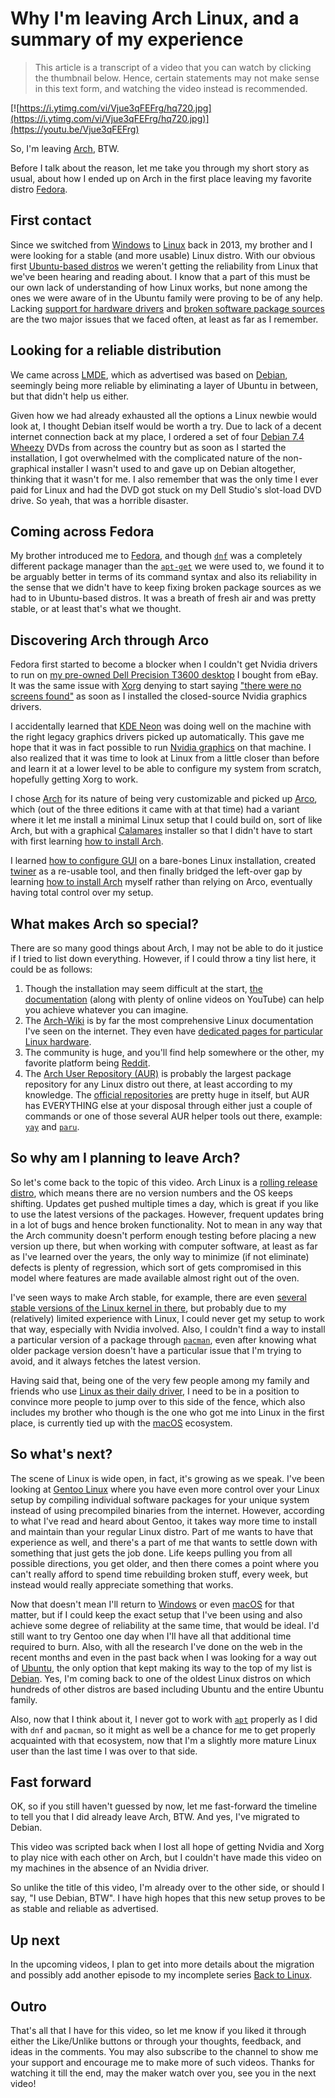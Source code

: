 # Why I'm leaving Arch Linux, and a summary of my experience

> This article is a transcript of a video that you can watch by clicking the thumbnail below. Hence, certain statements may not make sense in this text form, and watching the video instead is recommended.

[![https://i.ytimg.com/vi/Vjue3qFEFrg/hq720.jpg](https://i.ytimg.com/vi/Vjue3qFEFrg/hq720.jpg)](https://youtu.be/Vjue3qFEFrg)

So, I'm leaving [Arch](https://archlinux.org), BTW.

Before I talk about the reason, let me take you through my short story as usual, about how I ended up on Arch in the first place leaving my favorite distro [Fedora](https://getfedora.org).

## First contact

Since we switched from [Windows](https://www.microsoft.com/en-us/windows) to [Linux](https://ubuntu.com) back in 2013, my brother and I were looking for a stable (and more usable) Linux distro. With our obvious first [Ubuntu-based distros](https://en.wikipedia.org/wiki/List_of_Linux_distributions#Ubuntu-based) we weren't getting the reliability from Linux that we've been hearing and reading about. I know that a part of this must be our own lack of understanding of how Linux works, but none among the ones we were aware of in the Ubuntu family were proving to be of any help. Lacking [support for hardware drivers](https://www.intel.com/content/www/us/en/support/articles/000005511/wireless.html) and [broken software package sources](https://linuxhint.com/apt_get_fix_missing_broken_packages) are the two major issues that we faced often, at least as far as I remember.

## Looking for a reliable distribution

We came across [LMDE](https://www.linuxmint.com/download_lmde.php), which as advertised was based on [Debian](https://www.debian.org), seemingly being more reliable by eliminating a layer of Ubuntu in between, but that didn't help us either.

Given how we had already exhausted all the options a Linux newbie would look at, I thought Debian itself would be worth a try. Due to lack of a decent internet connection back at my place, I ordered a set of four [Debian 7.4 Wheezy](https://www.debian.org/releases/wheezy) DVDs from across the country but as soon as I started the installation, I got overwhelmed with the complicated nature of the non-graphical installer I wasn't used to and gave up on Debian altogether, thinking that it wasn't for me. I also remember that was the only time I ever paid for Linux and had the DVD got stuck on my Dell Studio's slot-load DVD drive. So yeah, that was a horrible disaster.

## Coming across Fedora

My brother introduced me to [Fedora](https://getfedora.org), and though [`dnf`](https://docs.fedoraproject.org/en-US/quick-docs/dnf) was a completely different package manager than the [`apt-get`](http://manpages.ubuntu.com/manpages/xenial/en/man8/apt-get.8.html) we were used to, we found it to be arguably better in terms of its command syntax and also its reliability in the sense that we didn't have to keep fixing broken package sources as we had to in Ubuntu-based distros. It was a breath of fresh air and was pretty stable, or at least that's what we thought.

## Discovering Arch through Arco

Fedora first started to become a blocker when I couldn't get Nvidia drivers to run on [my pre-owned Dell Precision T3600 desktop](https://www.ebay.com/itm/382071287250) I bought from eBay. It was the same issue with [Xorg](https://www.x.org) denying to start saying ["there were no screens found"](https://unix.stackexchange.com/questions/605696/nvidia-no-screens-found-error-when-using-xorg) as soon as I installed the closed-source Nvidia graphics drivers.

I accidentally learned that [KDE Neon](https://neon.kde.org) was doing well on the machine with the right legacy graphics drivers picked up automatically. This gave me hope that it was in fact possible to run [Nvidia graphics](https://www.nvidia.com) on that machine. I also realized that it was time to look at Linux from a little closer than before and learn it at a lower level to be able to configure my system from scratch, hopefully getting Xorg to work.

I chose [Arch](https://archlinux.org) for its nature of being very customizable and picked up [Arco](https://www.arcolinux.info), which (out of the three editions it came with at that time) had a variant where it let me install a minimal Linux setup that I could build on, sort of like Arch, but with a graphical [Calamares](https://calamares.io) installer so that I didn't have to start with first learning [how to install Arch](https://wiki.archlinux.org/index.php/Installation_guide).

I learned [how to configure GUI](https://www.youtube.com/watch?v=lHI4pBB2tI4) on a bare-bones Linux installation, created [twiner](https://github.com/myterminal/twiner) as a re-usable tool, and then finally bridged the left-over gap by learning [how to install Arch](https://gist.github.com/myTerminal/f8723f30661296c1b6f9d04bb201a4c4) myself rather than relying on Arco, eventually having total control over my setup.

## What makes Arch so special?

There are so many good things about Arch, I may not be able to do it justice if I tried to list down everything. However, if I could throw a tiny list here, it could be as follows:

1. Though the installation may seem difficult at the start, [the documentation](https://wiki.archlinux.org/index.php/Installation_guide) (along with plenty of online videos on YouTube) can help you achieve whatever you can imagine.
2. The [Arch-Wiki](https://wiki.archlinux.org) is by far the most comprehensive Linux documentation I've seen on the internet. They even have [dedicated pages for particular Linux hardware](https://wiki.archlinux.org/index.php/Lenovo_ThinkPad_X1_Extreme).
3. The community is huge, and you'll find help somewhere or the other, my favorite platform being [Reddit](https://www.reddit.com/r/archlinux).
4. The [Arch User Repository (AUR)](https://aur.archlinux.org) is probably the largest package repository for any Linux distro out there, at least according to my knowledge. The [official repositories](https://archlinux.org/packages) are pretty huge in itself, but AUR has EVERYTHING else at your disposal through either just a couple of commands or one of those several AUR helper tools out there, example: [`yay`](https://github.com/Jguer/yay) and [`paru`](https://github.com/morganamilo/paru).

## So why am I planning to leave Arch?

So let's come back to the topic of this video. Arch Linux is a [rolling release distro](https://itsfoss.com/rolling-release), which means there are no version numbers and the OS keeps shifting. Updates get pushed multiple times a day, which is great if you like to use the latest versions of the packages. However, frequent updates bring in a lot of bugs and hence broken functionality. Not to mean in any way that the Arch community doesn't perform enough testing before placing a new version up there, but when working with computer software, at least as far as I've learned over the years, the only way to minimize (if not eliminate) defects is plenty of regression, which sort of gets compromised in this model where features are made available almost right out of the oven.

I've seen ways to make Arch stable, for example, there are even [several stable versions of the Linux kernel in there](https://arcolinux.com/installing-a-new-kernel-linux-linux-lts-linux-hardened-linux-zen), but probably due to my (relatively) limited experience with Linux, I could never get my setup to work that way, especially with Nvidia involved. Also, I couldn't find a way to install a particular version of a package through [`pacman`](https://archlinux.org/pacman), even after knowing what older package version doesn't have a particular issue that I'm trying to avoid, and it always fetches the latest version.

Having said that, being one of the very few people among my family and friends who use [Linux as their daily driver](https://www.lifewire.com/windows-vs-linux-mint-2200609), I need to be in a position to convince more people to jump over to this side of the fence, which also includes my brother who though is the one who got me into Linux in the first place, is currently tied up with the [macOS](https://www.apple.com/macos) ecosystem.

## So what's next?

The scene of Linux is wide open, in fact, it's growing as we speak. I've been looking at [Gentoo Linux](https://www.gentoo.org) where you have even more control over your Linux setup by compiling individual software packages for your unique system instead of using precompiled binaries from the internet. However, according to what I've read and heard about Gentoo, it takes way more time to install and maintain than your regular Linux distro. Part of me wants to have that experience as well, and there's a part of me that wants to settle down with something that just gets the job done. Life keeps pulling you from all possible directions, you get older, and then there comes a point where you can't really afford to spend time rebuilding broken stuff, every week, but instead would really appreciate something that works.

Now that doesn't mean I'll return to [Windows](https://www.microsoft.com/en-us/windows) or even [macOS](https://www.apple.com/macos) for that matter, but if I could keep the exact setup that I've been using and also achieve some degree of reliability at the same time, that would be ideal. I'd still want to try Gentoo one day when I'll have all that additional time required to burn. Also, with all the research I've done on the web in the recent months and even in the past back when I was looking for a way out of [Ubuntu](https://ubuntu.com), the only option that kept making its way to the top of my list is [Debian](https://www.debian.org). Yes, I'm coming back to one of the oldest Linux distros on which hundreds of other distros are based including Ubuntu and  the entire Ubuntu family.

Also, now that I think about it, I never got to work with [`apt`](https://wiki.debian.org/Apt) properly as I did with `dnf` and `pacman`, so it might as well be a chance for me to get properly acquainted with that ecosystem, now that I'm a slightly more mature Linux user than the last time I was over to that side.

## Fast forward

OK, so if you still haven't guessed by now, let me fast-forward the timeline to tell you that I did already leave Arch, BTW. And yes, I've migrated to Debian.

This video was scripted back when I lost all hope of getting Nvidia and Xorg to play nice with each other on Arch, but I couldn't have made this video on my machines in the absence of an Nvidia driver.

So unlike the title of this video, I'm already over to the other side, or should I say, "I use Debian, BTW". I have high hopes that this new setup proves to be as stable and reliable as advertised.

## Up next

In the upcoming videos, I plan to get into more details about the migration and possibly add another episode to my incomplete series [Back to Linux](https://www.youtube.com/playlist?list=PLe6BbPAW-Wxgz5Jly855Aw3qWRiWqTXHO).

## Outro

That's all that I have for this video, so let me know if you liked it through either the Like/Unlike buttons or through your thoughts, feedback, and ideas in the comments. You may also subscribe to the channel to show me your support and encourage me to make more of such videos. Thanks for watching it till the end, may the maker watch over you, see you in the next video!

